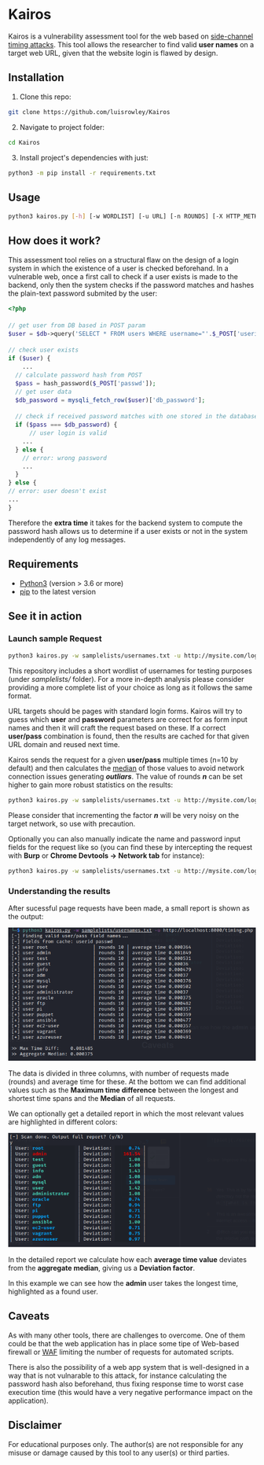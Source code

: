# Kairos
Kairos is a vulnerability assessment tool for the web based on [side-channel timing attacks](https://en.wikipedia.org/wiki/Side-channel_attack). This tool allows the researcher to find valid **user names** on a target web URL, given that the website login is flawed by design. 

## Installation
1) Clone this repo:
```bash
git clone https://github.com/luisrowley/Kairos
```
2) Navigate to project folder:
```bash
cd Kairos
```
3) Install project's dependencies with just:
```bash
python3 -m pip install -r requirements.txt
```

## Usage
```bash
python3 kairos.py [-h] [-w WORDLIST] [-u URL] [-n ROUNDS] [-X HTTP_METHOD] [-d FIELD_DATA]
```

## How does it work?
This assessment tool relies on a structural flaw on the design of a login system in which the existence of a user is checked beforehand. In a vulnerable web, once a first call to check if a user exists is made to the backend, only then the system checks if the password matches and hashes the plain-text password submited by the user:

```php
<?php

// get user from DB based in POST param
$user = $db->query('SELECT * FROM users WHERE username="'.$_POST['userid'].'"');

// check user exists
if ($user) {
    ...
  // calculate password hash from POST
  $pass = hash_password($_POST['passwd']);
  // get user data
  $db_password = mysqli_fetch_row($user)['db_password'];
  
  // check if received password matches with one stored in the database
  if ($pass === $db_password) {
      // user login is valid
	...
  } else {
    // error: wrong password
    ...
  }
} else {
// error: user doesn't exist
...
}  
```

Therefore the **extra time** it takes for the backend system to compute the password hash allows us to determine if a user exists or not in the system independently of any log messages.

## Requirements
- [Python3](https://www.python.org/downloads/) (version > 3.6 or more)
- [pip](https://pypi.org/project/pip/) to the latest version

## See it in action

### Launch sample Request
```bash
python3 kairos.py -w samplelists/usernames.txt -u http://mysite.com/login
```

This repository includes a short wordlist of usernames for testing purposes (under *samplelists/* folder). For a more in-depth analysis please consider providing a more complete list of your choice as long as it follows the same format.

URL targets should be pages with standard login forms. Kairos will try to guess which **user** and **password** parameters are correct for as form input names and then it will craft the request based on these. If a correct **user/pass** combination is found, then the results are cached for that given URL domain and reused next time.

Kairos sends the request for a given **user/pass** multiple times (n=10 by default) and then calculates the [median](https://en.wikipedia.org/wiki/Median) of those values to avoid network connection issues generating ***outliars***. The value of rounds ***n*** can be set higher to gain more robust statistics on the results:

```bash
python3 kairos.py -w samplelists/usernames.txt -u http://mysite.com/login -n 50
```

Please consider that incrementing the factor ***n*** will be very noisy on the target network, so use with precaution.

Optionally you can also manually indicate the name and password input fields for the request like so (you can find these by intercepting the request with **Burp** or **Chrome Devtools -> Network tab** for instance):

```bash
python3 kairos.py -w samplelists/usernames.txt -u http://mysite.com/login -n 50 -d userfield,passfield
```

### Understanding the results

After sucessful page requests have been made, a small report is shown as the output:

![Kairos simple test](img/kairos_test_simple.png)

The data is divided in three columns, with number of requests made (rounds) and average time for these. At the bottom we can find additional values such as the **Maximum time difference** between the longest and shortest time spans and the **Median** of all requests.

We can optionally get a detailed report in which the most relevant values are highlighted in different colors:

![Kairos detail test](img/kairos_test_detail.png)

In the detailed report we calculate how each **average time value** deviates from the **aggregate median**, giving us a **Deviation factor**.

In this example we can see how the **admin** user takes the longest time, highlighted as a found user.
## Caveats

As with many other tools, there are challenges to overcome. One of them could be that the web application has in place some tipe of Web-based firewall or [WAF](https://www.cloudflare.com/learning/ddos/glossary/web-application-firewall-waf/) limiting the number of requests for automated scripts.

There is also the possibility of a web app system that is well-designed in a way that is not vulnarable to this attack, for instance calculating the password hash also beforehand, thus fixing response time to worst case execution time (this would have a very negative performance impact on the application).

## Disclaimer

For educational purposes only. The author(s) are not responsible for any misuse or damage caused by this tool to any user(s) or third parties.